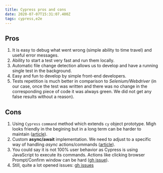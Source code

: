 ```yaml
---
title: Cypress pros and cons
date: 2020-07-07T15:31:07.400Z
tags: cypress,e2e
---
```

## Pros

1. It is easy to debug what went wrong (simple ability to time travel) and useful error messages.
2. Ability to start a test very fast and run them locally.
3. Automatic file change detection allows us to develop and have a running single test in the background.
4. Easy and fun to develop by simple front-end developers.
5. Tests repetition is much better in comparison to *Selenium/Webdriver* (in our case, once the test was written and there was no change in the corresponding piece of code it was always green. We did not get any false results without a reason).

## Cons

1. Using `Cypress` `command` method which extends `cy` object prototype. Migh looks friendly in the begining but in a long term can be harder to maintain ([article](https://www.cypress.io/blog/2019/01/03/stop-using-page-objects-and-start-using-app-actions/)).
2. Custom **async/await** implementation. We need to adjust to a specific way of handling *async* actions/commands ([article](https://docs.cypress.io/guides/core-concepts/introduction-to-cypress.html#Commands-Are-Asynchronous)).
3. You could say it is not 100% user behavior as Cypress is using JavaScript to execute its commands. Actions like clicking browser Prompt/Confirm window can be hard ([gh issue](https://github.com/cypress-io/cypress/issues/376)).
4. Still, quite a lot opened issues: [gh issues](https://github.com/cypress-io/cypress/issues)